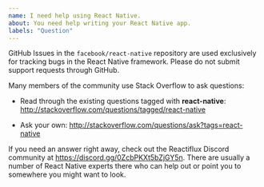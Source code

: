 ```yaml
---
name: I need help using React Native.
about: You need help writing your React Native app.
labels: "Question"
---
```


GitHub Issues in the `facebook/react-native` repository are used exclusively for tracking bugs
in the React Native framework. Please do not submit support requests through GitHub.

Many members of the community use Stack Overflow to ask questions:
* Read through the existing questions tagged with **react-native**:
  http://stackoverflow.com/questions/tagged/react-native

* Ask your own:
  http://stackoverflow.com/questions/ask?tags=react-native

If you need an answer right away, check out the Reactiflux Discord community at https://discord.gg/0ZcbPKXt5bZjGY5n. There are usually a number of React Native experts there who can help out or point you to somewhere you might want to look.
